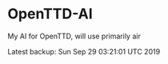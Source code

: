 # OpenTTD-AI
My AI for OpenTTD, will use primarily air

Latest backup: Sun Sep 29 03:21:01 UTC 2019
